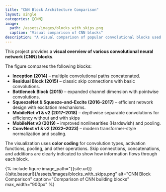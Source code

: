 ```yaml
---
title: "CNN Block Architecture Comparison"
layout: single
categories: [CNN]
image: 
  path: /assets/images/blocks_with_skips.png
  caption: "Visual comparison of CNN blocks"
description: "A visual comparison of popular convolutional blocks used in CNN architectures, highlighting the different types of building blocks (convolutions, skip connections, and activation functions)."
---
```


This project provides a **visual overview of various convolutional neural network (CNN) blocks**. 

The figure compares the following blocks:

- **Inception (2014)** – multiple convolutional paths concatenated.  
- **Residual Block (2015)** – classic skip connections with basic convolutions.  
- **Bottleneck Block (2015)** – expanded channel dimension with pointwise convolutions.  
- **SqueezeNet & Squeeze-and-Excite (2016–2017)** – efficient network design with excitation mechanisms.  
- **MobileNet v1 & v2 (2017–2018)** – depthwise separable convolutions for efficiency without and with skips 
- **MobileNet v3 (2019)** – improved nonlinearities (Hardswish) and pooling. 
- **ConvNext v1 & v2 (2022–2023)** – modern transformer-style normalization and scaling.  

The visualization uses **color coding** for convolution types, activation functions, pooling, and other operations. Skip connections, concatenations, and additions are clearly indicated to show how information flows through each block.


{% include figure image_path="{{site.url}}{{site.baseurl}}/assets/images/blocks_with_skips.png"
   alt="CNN Block Comparison"
   caption="Comparison of CNN building blocks"
   max_width="900px" %}